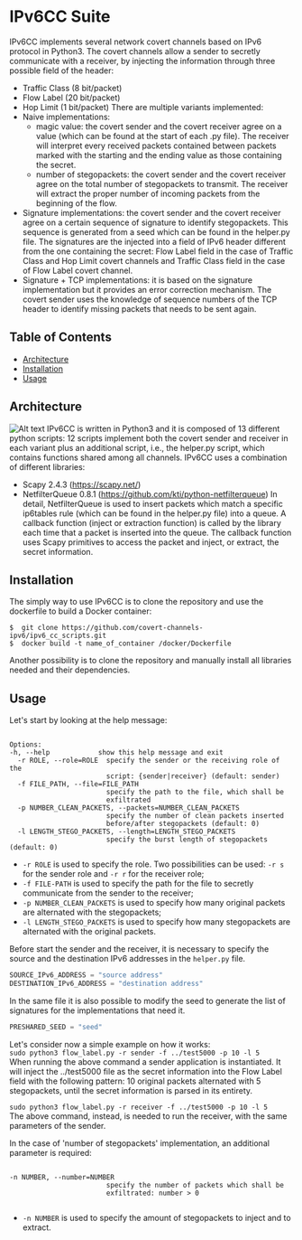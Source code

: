 # IPv6CC Suite
IPv6CC implements several network covert channels based on IPv6 protocol in Python3. The covert channels allow a sender to secretly communicate
with a receiver, by injecting the information through three possible field of the header:

- Traffic Class (8 bit/packet)
- Flow Label (20 bit/packet)
- Hop Limit (1 bit/packet)
There are multiple variants implemented:
- Naive implementations:
	- magic value: the covert sender and the covert receiver agree on a value (which can be found at the start of each .py file). 
	The receiver will interpret every received packets contained between packets marked with the starting and the ending value
	as those containing the secret.
	- number of stegopackets: the covert sender and the covert receiver agree on the total number of stegopackets to transmit.
	The receiver will extract the proper number of incoming packets from the beginning of the flow.
- Signature implementations: the covert sender and the covert receiver agree on a certain sequence of signature to identify stegopackets.
This sequence is generated from a seed which can be found in the helper.py file. The signatures are the injected into a field of IPv6 header
different from the one containing the secret: Flow Label field in the case of Traffic Class and Hop Limit covert channels and Traffic Class field
in the case of Flow Label covert channel.
- Signature + TCP implementations: it is based on the signature implementation but it provides an error correction mechanism. The covert sender uses 
the knowledge of sequence numbers of the TCP header to identify missing packets that needs to be sent again. 

## Table of Contents

- [Architecture](#architecture)
- [Installation](#installation)
- [Usage](#Usage)

## Architecture
![Alt text](/docs/architecture/softarch?raw=true)
IPv6CC is written in Python3 and it is composed of 13 different python scripts: 12 scripts implement both the covert sender and receiver in each variant plus
an additional script, i.e., the helper.py script, which contains functions shared among all channels.
IPv6CC uses a combination of different libraries:
- Scapy 2.4.3 (https://scapy.net/)
- NetfilterQueue 0.8.1 (https://github.com/kti/python-netfilterqueue)
In detail, NetfilterQueue is used to insert packets which match a specific ip6tables rule (which can be found in the helper.py file) into a queue. A callback function (inject or extraction function) is called by the library each time that a packet is inserted into the queue. The callback function uses Scapy primitives to access the packet and inject, or extract, the secret information.




## Installation
The simply way to use IPv6CC is to clone the repository and use the dockerfile to build a Docker container:
 ```	
$  git clone https://github.com/covert-channels-ipv6/ipv6_cc_scripts.git
$  docker build -t name_of_container /docker/Dockerfile
 ```
 
 Another possibility is to clone the repository and manually install all libraries needed and their dependencies.

## Usage
Let's start by looking at the help message:

```

Options:
-h, --help            show this help message and exit
  -r ROLE, --role=ROLE  specify the sender or the receiving role of the
                        script: {sender|receiver} (default: sender)
  -f FILE_PATH, --file=FILE_PATH
                        specify the path to the file, which shall be
                        exfiltrated
  -p NUMBER_CLEAN_PACKETS, --packets=NUMBER_CLEAN_PACKETS
                        specify the number of clean packets inserted
                        before/after stegopackets (default: 0)
  -l LENGTH_STEGO_PACKETS, --length=LENGTH_STEGO_PACKETS
                        specify the burst length of stegopackets (default: 0)

```

- ```-r ROLE``` is used to specify the role. Two possibilities can be used: ```-r s``` for the sender role and ```-r r``` for the receiver role;  
- ```-f FILE-PATH``` is used to specify the path for the file to secretly communicate from the sender to the receiver;  
- ```-p NUMBER_CLEAN_PACKETS``` is used to specify how many original packets are alternated with the stegopackets;  
- ```-l LENGTH_STEGO_PACKETS``` is used to specify how many stegopackets are alternated with the original packets.  

Before start the sender and the receiver, it is necessary to specify the source and the destination IPv6 addresses in the ```helper.py``` file. <br/>
```python
SOURCE_IPv6_ADDRESS = "source address"
DESTINATION_IPv6_ADDRESS = "destination address"
```
In the same file it is also possible to modify the seed to generate the list of signatures for the implementations that need it. <br/>
```python
PRESHARED_SEED = "seed"
```

Let's consider now a simple example on how it works: <br/>
```sudo python3 flow_label.py -r sender -f ../test5000 -p 10 -l 5``` <br/>
When running the above command a sender application is instantiated. It will inject the ../test5000 file as the secret information into
the Flow Label field with the following pattern: 10 original packets alternated with 5 stegopackets, until the secret information is parsed in its
entirety. <br/>

```sudo python3 flow_label.py -r receiver -f ../test5000 -p 10 -l 5``` <br/>
The above command, instead, is needed to run the receiver, with the same parameters of the sender.

In the case of 'number of stegopackets' implementation, an additional parameter is required:
```

-n NUMBER, --number=NUMBER
                        specify the number of packets which shall be
                        exfiltrated: number > 0
 
```

- ```-n NUMBER``` is used to specify the amount of stegopackets to inject and to extract.
